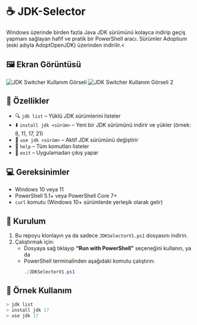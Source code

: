 # ☕ JDK-Selector

Windows üzerinde birden fazla Java JDK sürümünü kolayca indirip geçiş yapmanı sağlayan hafif ve pratik bir PowerShell aracı. Sürümler Adoptium (eski adıyla AdoptOpenJDK) üzerinden indirilir.<

## 🖼️ Ekran Görüntüsü
![JDK Switcher Kullanım Görseli](https://github.com/user-attachments/assets/c74dbc98-c637-40ee-96eb-1f8d69c667b7)
![JDK Switcher Kullanım Görseli 2](https://github.com/user-attachments/assets/ee29601a-651b-4a00-a803-12cb2cf04658)

## 🔧 Özellikler

- 🔍 `jdk list` – Yüklü JDK sürümlerini listeler
- ⬇️ `install jdk <sürüm>` – Yeni bir JDK sürümünü indirir ve yükler (örnek: 8, 11, 17, 21)
- 🔁 `use jdk <sürüm>` – Aktif JDK sürümünü değiştirir
- 📜 `help` – Tüm komutları listeler
- 🚪 `exit` – Uygulamadan çıkış yapar

## 💻 Gereksinimler

- Windows 10 veya 11
- PowerShell 5.1+ veya PowerShell Core 7+
- `curl` komutu (Windows 10+ sürümlerde yerleşik olarak gelir)

## 🚀 Kurulum

1. Bu repoyu klonlayın ya da sadece `JDKSelectorV1.ps1` dosyasını indirin.
2. Çalıştırmak için:
   - Dosyaya sağ tıklayıp **“Run with PowerShell”** seçeneğini kullanın, ya da
   - PowerShell terminalinden aşağıdaki komutu çalıştırın:
     ```powershell
     ./JDKSelectorV1.ps1
     ```

## 🧪 Örnek Kullanım

```powershell
> jdk list
> install jdk 17
> use jdk 17
